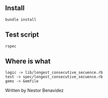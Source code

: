 
## Install
```
bundle install 
```
## Test script
```
rspec
```

## Where is what
```
logic -> lib/longest_consecutive_secuence.rb
test -> spec/longest_consecutive_secuence.rb
gems -> Gemfile
```

Written by Nestor Benavidez